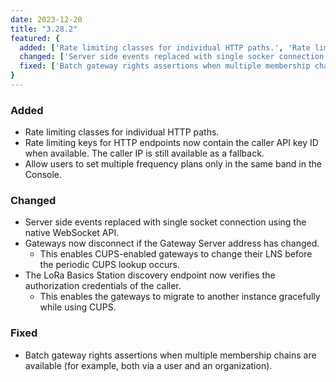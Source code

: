 ```yaml
---
date: 2023-12-20
title: "3.28.2"
featured: {
  added: ['Rate limiting classes for individual HTTP paths.', 'Rate limiting keys for HTTP endpoints now contain the caller API key ID when available.', 'Console support for setting multiple frequency plans in the same band.'],
  changed: ['Server side events replaced with single socker connection using the native WS API.', 'Gateways now disconnect if the Gateway Server address is changed.', 'LoRa Basics Station discovery endpoint now verifies caller authorization credentials .'],
  fixed: ['Batch gateway rights assertions when multiple membership chains are available.']
}
---
```


### Added

- Rate limiting classes for individual HTTP paths.
- Rate limiting keys for HTTP endpoints now contain the caller API key ID when available. The caller IP is still available as a fallback.
- Allow users to set multiple frequency plans only in the same band in the Console.

### Changed

- Server side events replaced with single socket connection using the native WebSocket API.
- Gateways now disconnect if the Gateway Server address has changed.
  - This enables CUPS-enabled gateways to change their LNS before the periodic CUPS lookup occurs.
- The LoRa Basics Station discovery endpoint now verifies the authorization credentials of the caller.
  - This enables the gateways to migrate to another instance gracefully while using CUPS.

### Fixed

- Batch gateway rights assertions when multiple membership chains are available (for example, both via a user and an organization).
